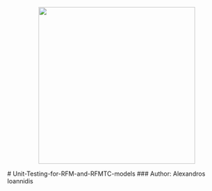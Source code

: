 <p align="center">
<img src="https://github.com/it21208/RFMTC-Implementation-Using-the-CDNOW-dataset/blob/master/rfmtc_logo.png" width="360">
</p>
# Unit-Testing-for-RFM-and-RFMTC-models
### Author: Alexandros Ioannidis
